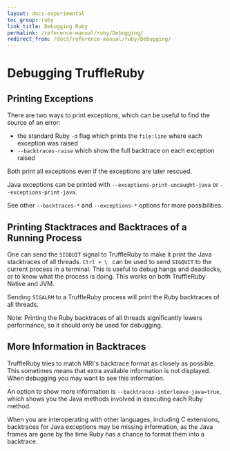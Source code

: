 ```yaml
---
layout: docs-experimental
toc_group: ruby
link_title: Debugging Ruby
permalink: /reference-manual/ruby/Debugging/
redirect_from: /docs/reference-manual/ruby/Debugging/
---
```

# Debugging TruffleRuby

## Printing Exceptions

There are two ways to print exceptions, which can be useful to find the source of an error:

* the standard Ruby `-d` flag which prints the `file:line` where each exception was raised
* `--backtraces-raise` which show the full backtrace on each exception raised

Both print all exceptions even if the exceptions are later rescued.

Java exceptions can be printed with `--exceptions-print-uncaught-java` or
`--exceptions-print-java`.

See other `--backtraces-*` and `--exceptions-*` options for more possibilities.

## Printing Stacktraces and Backtraces of a Running Process

One can send the `SIGQUIT` signal to TruffleRuby to make it print the Java stacktraces of all threads.
`Ctrl + \ ` can be used to send `SIGQUIT` to the current process in a terminal.
This is useful to debug hangs and deadlocks, or to know what the process is doing.
This works on both TruffleRuby Native and JVM.

Sending `SIGALRM` to a TruffleRuby process will print the Ruby backtraces of all threads.

Note: Printing the Ruby backtraces of all threads significantly lowers performance, so it should only be used for debugging.

## More Information in Backtraces

TruffleRuby tries to match MRI's backtrace format as closely as possible.
This sometimes means that extra available information is not displayed.
When debugging you may want to see this information.

An option to show more information is `--backtraces-interleave-java=true`, which shows you the Java methods involved in executing each Ruby method.

When you are interoperating with other languages, including C extensions, backtraces for Java exceptions may be missing information, as the Java frames are gone by the time Ruby has a chance to format them into a backtrace.
